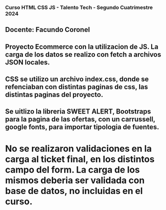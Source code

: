 ### Curso HTML CSS JS - Talento Tech - Segundo Cuatrimestre 2024
## Docente: Facundo Coronel

## Proyecto Ecommerce con la utilizacion de JS. La carga de los datos se realizo con fetch a archivos JSON locales.
## CSS se utilizo un archivo index.css, donde se refenciaban con distintas paginas de css, las distintas paginas del proyecto.
## Se uitlizo la libreria SWEET ALERT, Bootstraps para la pagina de las ofertas, con un carrussell, google fonts, para importar tipologia de fuentes.

# No se realizaron validaciones en la carga al ticket final, en los distintos campo del form. La carga de los mismos deberia ser validada con base de datos, no incluidas en el curso.
